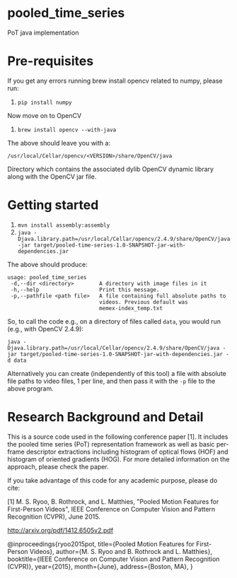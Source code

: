 # pooled_time_series
PoT java implementation

# Pre-requisites
If you get any errors running brew install opencv related to numpy, please run:

 1. `pip install numpy`

Now move on to OpenCV
 1. `brew install opencv --with-java`
 
The above should leave you with a:

    /usr/local/Cellar/opencv/<VERSION>/share/OpenCV/java

Directory which contains the associated dylib OpenCV dynamic library along with the OpenCV jar file.

# Getting started
 1. `mvn install assembly:assembly`
 2. `java -Djava.library.path=/usr/local/Cellar/opencv/2.4.9/share/OpenCV/java -jar target/pooled-time-series-1.0-SNAPSHOT-jar-with-dependencies.jar`
 
 The above should produce:
 
```
usage: pooled_time_series
 -d,--dir <directory>        A directory with image files in it
 -h,--help                   Print this message.
 -p,--pathfile <path file>   A file containing full absolute paths to
                             videos. Previous default was
                             memex-index_temp.txt
```
So, to call the code e.g., on a directory of files called `data`, you would run (e.g., with OpenCV 2.4.9):

```
java -Djava.library.path=/usr/local/Cellar/opencv/2.4.9/share/OpenCV/java -jar target/pooled-time-series-1.0-SNAPSHOT-jar-with-dependencies.jar -d data
```

Alternatively you can create (independently of this tool) a file with absolute file paths to video files, 1 per line, and then pass it with the `-p` file to the above program.


# Research Background and Detail
This is a source code used in the following conference paper [1].
It includes the pooled time series (PoT) representation framework as well as basic per-frame descriptor extractions including histogram of optical flows (HOF) and histogram of oriented gradients (HOG).
For more detailed information on the approach, please check the paper.

If you take advantage of this code for any academic purpose, please do cite:

[1] M. S. Ryoo, B. Rothrock, and L. Matthies, "Pooled Motion Features for First-Person Videos", IEEE Conference on Computer Vision and Pattern Recognition (CVPR), June 2015.

http://arxiv.org/pdf/1412.6505v2.pdf

@inproceedings{ryoo2015pot,
 title={Pooled Motion Features for First-Person Videos},
 author={M. S. Ryoo and B. Rothrock and L. Matthies},
 booktitle={IEEE Conference on Computer Vision and Pattern Recognition (CVPR)},
 year={2015},
 month={June},
 address={Boston, MA},
}
